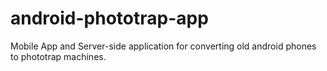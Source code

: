 # android-phototrap-app
Mobile App and Server-side application for converting old android phones to phototrap machines.
